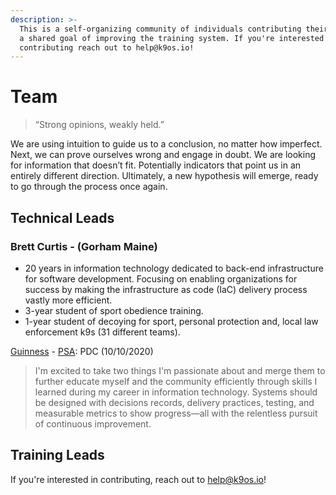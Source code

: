 ```yaml
---
description: >-
  This is a self-organizing community of individuals contributing their time to
  a shared goal of improving the training system. If you're interested in
  contributing reach out to help@k9os.io!
---
```


# Team

> “Strong opinions, weakly held.”

We are using intuition to guide us to a conclusion, no matter how imperfect. Next, we can prove ourselves wrong and engage in doubt. We are looking for information that doesn’t fit. Potentially indicators that point us in an entirely different direction. Ultimately, a new hypothesis will emerge, ready to go through the process once again.

## Technical Leads

### **Brett Curtis - \(Gorham Maine\)**

* 20 years in information technology dedicated to back-end infrastructure for software development. Focusing on enabling organizations for success by making the infrastructure as code \(IaC\) delivery process vastly more efficient.
* 3-year student of sport obedience training. 
* 1-year student of decoying for sport, personal protection and, local law enforcement k9s \(31 different teams\). 

[Guinness](https://en.working-dog.com/dogs-details/6735945/VGuinnes-Noordrand-K-9) - [PSA](https://psak9-as.org): PDC \(10/10/2020\)

> I'm excited to take two things I'm passionate about and merge them to further educate myself and the community efficiently through skills I learned during my career in information technology. Systems should be designed with decisions records, delivery practices, testing, and measurable metrics to show progress—all with the relentless pursuit of continuous improvement.

## Training Leads

If you're interested in contributing, reach out to help@k9os.io! 


